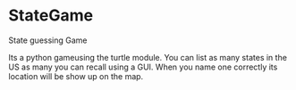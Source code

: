 # StateGame
State guessing Game


Its a python gameusing the turtle module. You can list as many states in the US as many you can recall using a GUI.
When you name one correctly its location will be show up on the map.
